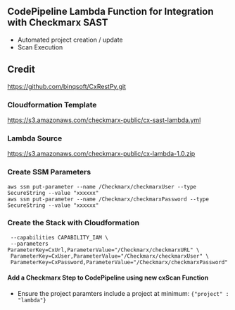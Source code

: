 ## CodePipeline Lambda Function for Integration with Checkmarx SAST
* Automated project creation / update
* Scan Execution

## Credit 
https://github.com/binqsoft/CxRestPy.git

### Cloudformation Template
https://s3.amazonaws.com/checkmarx-public/cx-sast-lambda.yml 

### Lambda Source
https://s3.amazonaws.com/checkmarx-public/cx-lambda-1.0.zip 


### Create SSM Parameters
```aws ssm put-parameter --name /Checkmarx/checkmarxURL --type String --value "https://cx.xxxxx.com"
aws ssm put-parameter --name /Checkmarx/checkmarxUser --type SecureString --value "xxxxxx"
aws ssm put-parameter --name /Checkmarx/checkmarxPassword --type SecureString --value "xxxxxx"
```


### Create the Stack with Cloudformation 
```aws cloudformation create-stack --stack-name cx-lambda --template-url https://s3.amazonaws.com/checkmarx-public/cx-sast-lambda.yml \
 --capabilities CAPABILITY_IAM \
 --parameters  ParameterKey=CxUrl,ParameterValue="/Checkmarx/checkmarxURL" \
 ParameterKey=CxUser,ParameterValue="/Checkmarx/checkmarxUser" \
 ParameterKey=CxPassword,ParameterValue="/Checkmarx/checkmarxPassword" 
 ```


#### Add a Checkmarx Step to CodePipeline using new cxScan Function
* Ensure the project paramters include a project at minimum: ```{"project" : "lambda"}```

